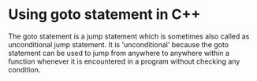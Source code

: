 # Using goto statement in C++

The goto statement is a jump statement which is sometimes also called as unconditional jump statement. It is 'unconditional' because the 
goto statement can be used to jump from anywhere to anywhere within a function whenever it is encountered in a program without checking 
any condition.
